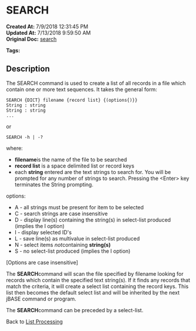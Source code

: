 # SEARCH

**Created At:** 7/9/2018 12:31:45 PM  
**Updated At:** 7/13/2018 9:59:50 AM  
**Original Doc:** [search](https://docs.jbase.com/47026-lists/search)  

**Tags:**
<badge text='records' vertical='middle' />
<badge text='lists' vertical='middle' />

## Description 

The SEARCH command is used to create a list of all records in a file which contain one or more text sequences. It takes the general form:

```
SEARCH {DICT} filename {record list} {(options{)}}
String : string
String : string
...
```

or

```
SEARCH -h | -? 
```

where:

- **filename**is the name of the file to be searched
- **record list** is a space delimited list or record keys
- each **string** entered are the text strings to search for. You will be prompted for any number of strings to search. Pressing the &lt;Enter&gt; key terminates the String prompting.


options:

- A - all strings must be present for item to be selected
- C - search strings are case insensitive
- D - display line(s) containing the string(s) in select-list produced (implies the I option)
- I - display selected ID's
- L - save line(s) as multivalue in select-list produced
- N - select items *not*containing **string(s)**
- S - no select-list produced (implies the I option)


[Options are case insensitive]

The **SEARCH**command will scan the file specified by filename looking for records which contain the specified text string(s). If it finds any records that match the criteria, it will create a select list containing the record keys. This list then becomes the default select list and will be inherited by the next jBASE command or program.

The **SEARCH**command can be preceded by a select-list.

Back to [List Processing](325912-list-processing)
